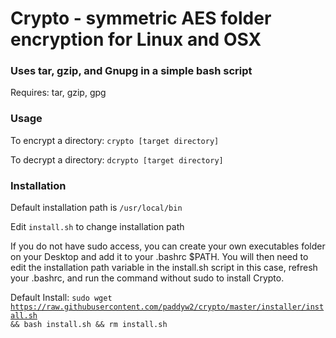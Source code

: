 # Crypto - symmetric AES folder encryption for Linux and OSX

### Uses tar, gzip, and Gnupg in a simple bash script

Requires: tar, gzip, gpg

### Usage

To encrypt a directory:
<code>crypto [target directory]</code>

To decrypt a directory:
<code>dcrypto [target directory]</code>

### Installation

Default installation path is <code>/usr/local/bin</code>

Edit <code>install.sh</code> to change installation path

If you do not have sudo access, you can create your own executables folder on your Desktop and add it to your .bashrc $PATH. You will then need to edit the installation path variable in the install.sh script in this case, refresh your .bashrc, and run the command without sudo to install Crypto.

Default Install:
<code>sudo wget https://raw.githubusercontent.com/paddyw2/crypto/master/installer/install.sh && bash install.sh && rm install.sh</code>
